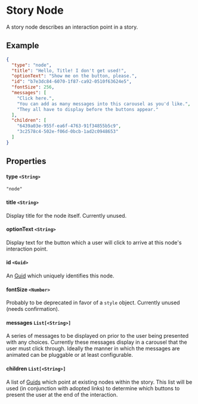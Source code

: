 # Story Node
A story node describes an interaction point in a story.

## Example
```JSON
{
  "type": "node",
  "title": "Hello, Title! I don't get used!",
  "optionText": "Show me on the button, please.",
  "id": "b7e3dc84-6070-1f87-ca92-0510f63624e5",
  "fontSize": 256,
  "messages": [
    "Click here.",
    "You can add as many messages into this carousel as you'd like.",
    "They all have to display before the buttons appear."
  ],
  "children": [
    "6439a03e-955f-ea6f-4763-91f34855b5c9",
    "3c2578c4-502e-f06d-0bcb-1ad2c0948653"
  ]
}
```

## Properties

#### type `<String>`
`"node"`

#### title `<String>`
Display title for the node itself. Currently unused.

#### optionText `<String>`
Display text for the button which a user will click to arrive at this node's interaction point.

#### id `<Guid>`
An [Guid](https://npm.im/guid) which uniquely identifies this node.

#### fontSize `<Number>`
Probably to be deprecated in favor of a `style` object. Currently unused (needs confirmation).

#### messages `List[<String>]`
A series of messages to be displayed on prior to the user being presented with any choices. Currently these messages display in a carousel that the user must click through. Ideally the manner in which the messages are animated can be pluggable or at least configurable.

#### children `List[<String>]`
A list of [Guids](https://npm.im/guid) which point at existing nodes within the story. This list will be used (in conjunction with adopted links) to determine which buttons to present the user at the end of the interaction.
